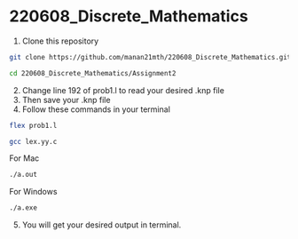 # 220608_Discrete_Mathematics
1. Clone this repository

```bash 
git clone https://github.com/manan21mth/220608_Discrete_Mathematics.git
```

```bash 
cd 220608_Discrete_Mathematics/Assignment2
```

2. Change line 192 of prob1.l to read your desired .knp file
3. Then save your .knp file
4. Follow these commands in your terminal

```bash 
flex prob1.l
```

```bash
gcc lex.yy.c
```

For Mac

```bash
./a.out
```
 
For Windows

```bash
./a.exe
```

5. You will get your desired output in terminal.
